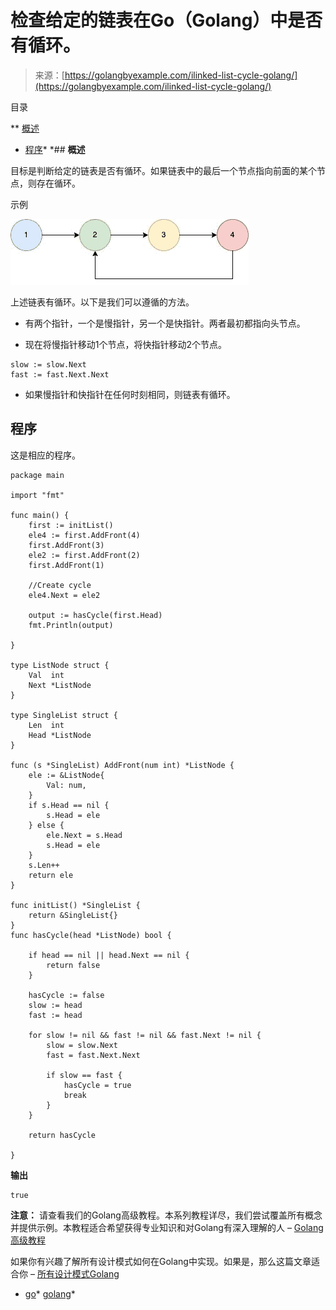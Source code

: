 <!--yml

类别：未分类

日期：2024-10-13 06:46:34

-->

# 检查给定的链表在Go（Golang）中是否有循环。

> 来源：[https://golangbyexample.com/ilinked-list-cycle-golang/](https://golangbyexample.com/ilinked-list-cycle-golang/)

目录

**   [概述](#Overview "Overview")

+   [程序](#Program "Program")*  *## **概述**

目标是判断给定的链表是否有循环。如果链表中的最后一个节点指向前面的某个节点，则存在循环。

示例

![](img/ec43f0fba8d2f6b590561005049e44a3.png)

上述链表有循环。以下是我们可以遵循的方法。

+   有两个指针，一个是慢指针，另一个是快指针。两者最初都指向头节点。

+   现在将慢指针移动1个节点，将快指针移动2个节点。

```
slow := slow.Next
fast := fast.Next.Next
```

+   如果慢指针和快指针在任何时刻相同，则链表有循环。

## **程序**

这是相应的程序。

```
package main

import "fmt"

func main() {
	first := initList()
	ele4 := first.AddFront(4)
	first.AddFront(3)
	ele2 := first.AddFront(2)
	first.AddFront(1)

	//Create cycle
	ele4.Next = ele2

	output := hasCycle(first.Head)
	fmt.Println(output)

}

type ListNode struct {
	Val  int
	Next *ListNode
}

type SingleList struct {
	Len  int
	Head *ListNode
}

func (s *SingleList) AddFront(num int) *ListNode {
	ele := &ListNode{
		Val: num,
	}
	if s.Head == nil {
		s.Head = ele
	} else {
		ele.Next = s.Head
		s.Head = ele
	}
	s.Len++
	return ele
}

func initList() *SingleList {
	return &SingleList{}
}
func hasCycle(head *ListNode) bool {

	if head == nil || head.Next == nil {
		return false
	}

	hasCycle := false
	slow := head
	fast := head

	for slow != nil && fast != nil && fast.Next != nil {
		slow = slow.Next
		fast = fast.Next.Next

		if slow == fast {
			hasCycle = true
			break
		}
	}

	return hasCycle

}
```

**输出**

```
true
```

**注意：** 请查看我们的Golang高级教程。本系列教程详尽，我们尝试覆盖所有概念并提供示例。本教程适合希望获得专业知识和对Golang有深入理解的人 – [Golang高级教程](https://golangbyexample.com/golang-comprehensive-tutorial/)

如果你有兴趣了解所有设计模式如何在Golang中实现。如果是，那么这篇文章适合你 – [所有设计模式Golang](https://golangbyexample.com/all-design-patterns-golang/)

+   [go](https://golangbyexample.com/tag/go/)*   [golang](https://golangbyexample.com/tag/golang/)*
